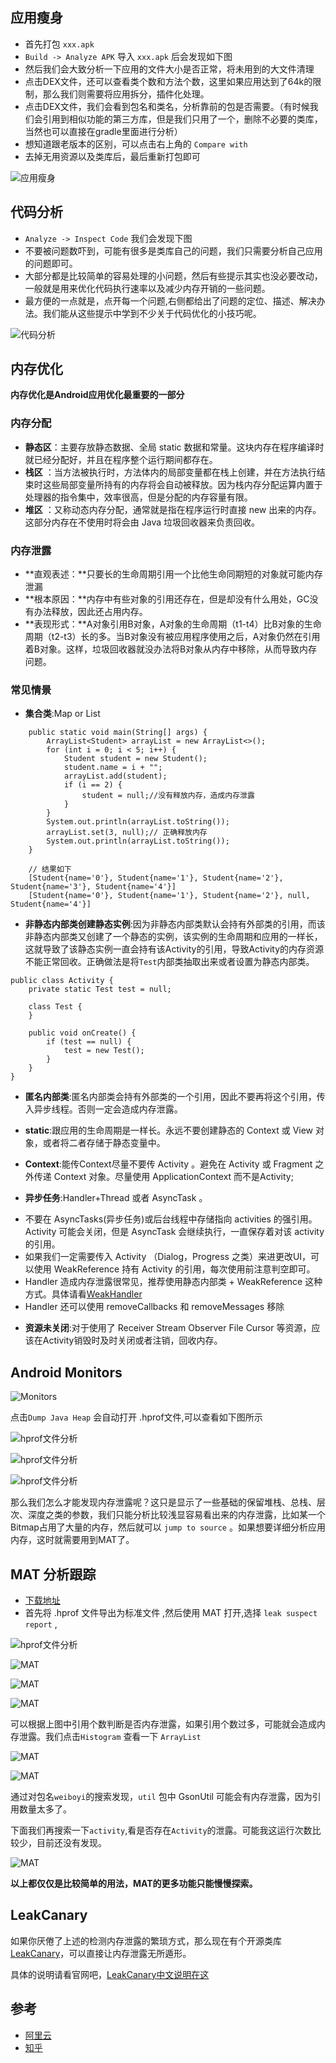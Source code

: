 
## 应用瘦身

- 首先打包 `xxx.apk`
- `Build -> Analyze APK` 导入 `xxx.apk` 后会发现如下图
- 然后我们会大致分析一下应用的文件大小是否正常，将未用到的大文件清理
- 点击DEX文件，还可以查看类个数和方法个数，这里如果应用达到了64k的限制，那么我们则需要将应用拆分，插件化处理。
- 点击DEX文件，我们会看到包名和类名，分析靠前的包是否需要。（有时候我们会引用到相似功能的第三方库，但是我们只用了一个，删除不必要的类库，当然也可以直接在gradle里面进行分析）
- 想知道跟老版本的区别，可以点击右上角的 `Compare with`
- 去掉无用资源以及类库后，最后重新打包即可 

![应用瘦身](https://wangyuchao.oss-cn-beijing.aliyuncs.com/blog/program/android-analyze.png)

## 代码分析
- `Analyze -> Inspect Code` 我们会发现下图
- 不要被问题数吓到，可能有很多是类库自己的问题，我们只需要分析自己应用的问题即可。
- 大部分都是比较简单的容易处理的小问题，然后有些提示其实也没必要改动，一般就是用来优化代码执行速率以及减少内存开销的一些问题。
- 最方便的一点就是，点开每一个问题,右侧都给出了问题的定位、描述、解决办法。我们能从这些提示中学到不少关于代码优化的小技巧呢。

![代码分析](https://wangyuchao.oss-cn-beijing.aliyuncs.com/blog/program/android-inspect-code.png)

## 内存优化

**内存优化是Android应用优化最重要的一部分**

### 内存分配
- **静态区**：主要存放静态数据、全局 static 数据和常量。这块内存在程序编译时就已经分配好，并且在程序整个运行期间都存在。
- **栈区** ：当方法被执行时，方法体内的局部变量都在栈上创建，并在方法执行结束时这些局部变量所持有的内存将会自动被释放。因为栈内存分配运算内置于处理器的指令集中，效率很高，但是分配的内存容量有限。
- **堆区** ：又称动态内存分配，通常就是指在程序运行时直接 new 出来的内存。这部分内存在不使用时将会由 Java 垃圾回收器来负责回收。

### 内存泄露
- **直观表述：**只要长的生命周期引用一个比他生命同期短的对象就可能内存泄漏
- **根本原因：**内存中有些对象的引用还存在，但是却没有什么用处，GC没有办法释放，因此还占用内存。
- **表现形式：**A对象引用B对象，A对象的生命周期（t1-t4）比B对象的生命周期（t2-t3）长的多。当B对象没有被应用程序使用之后，A对象仍然在引用着B对象。这样，垃圾回收器就没办法将B对象从内存中移除，从而导致内存问题。

### 常见情景
- **集合类**:Map or List
```
    public static void main(String[] args) {
        ArrayList<Student> arrayList = new ArrayList<>();
        for (int i = 0; i < 5; i++) {
            Student student = new Student();
            student.name = i + "";
            arrayList.add(student);
            if (i == 2) {
                student = null;//没有释放内存，造成内存泄露
            }
        }
        System.out.println(arrayList.toString());
        arrayList.set(3, null);// 正确释放内存
        System.out.println(arrayList.toString());
    }
    
    // 结果如下
    [Student{name='0'}, Student{name='1'}, Student{name='2'}, Student{name='3'}, Student{name='4'}]
    [Student{name='0'}, Student{name='1'}, Student{name='2'}, null, Student{name='4'}]
```

- **非静态内部类创建静态实例**:因为非静态内部类默认会持有外部类的引用，而该非静态内部类又创建了一个静态的实例，该实例的生命周期和应用的一样长，这就导致了该静态实例一直会持有该Activity的引用，导致Activity的内存资源不能正常回收。正确做法是将`Test`内部类抽取出来或者设置为静态内部类。
```
public class Activity {
    private static Test test = null;

    class Test {
    }

    public void onCreate() {
        if (test == null) {
            test = new Test();
        }
    }
}
```

- **匿名内部类**:匿名内部类会持有外部类的一个引用，因此不要再将这个引用，传入异步线程。否则一定会造成内存泄露。

- **static**:跟应用的生命周期是一样长。永远不要创建静态的 Context 或 View 对象，或者将二者存储于静态变量中。

- **Context**:能传Context尽量不要传 Activity 。避免在 Activity 或 Fragment 之外传递 Context 对象。尽量使用 ApplicationContext 而不是Activity;

- **异步任务**:Handler+Thread 或者 AsyncTask 。
 + 不要在 AsyncTasks(异步任务)或后台线程中存储指向 activities 的强引用。Activity 可能会关闭，但是 AsyncTask 会继续执行，一直保存着对该 activity 的引用。
 + 如果我们一定需要传入 Activity （Dialog，Progress 之类）来进更改UI，可以使用 WeakReference 持有 Activity 的引用，每次使用前注意判空即可。 
 + Handler 造成内存泄露很常见，推荐使用静态内部类 + WeakReference 这种方式。具体请看[WeakHandler](https://github.com/badoo/android-weak-handler)
 + Handler 还可以使用 removeCallbacks 和 removeMessages 移除

- **资源未关闭**:对于使用了 Receiver Stream Observer File Cursor 等资源，应该在Activity销毁时及时关闭或者注销，回收内存。

## Android Monitors

![Monitors](https://wangyuchao.oss-cn-beijing.aliyuncs.com/blog/program/android-monitor.png)

点击`Dump Java Heap` 会自动打开 .hprof文件,可以查看如下图所示

![hprof文件分析](https://wangyuchao.oss-cn-beijing.aliyuncs.com/blog/program/android-hprof.png)

![hprof文件分析](https://wangyuchao.oss-cn-beijing.aliyuncs.com/blog/program/android-hprof2.png)

![hprof文件分析](https://wangyuchao.oss-cn-beijing.aliyuncs.com/blog/program/android-hprof3.png)

那么我们怎么才能发现内存泄露呢？这只是显示了一些基础的保留堆栈、总栈、层次、深度之类的参数，我们只能分析比较浅显容易看出来的内存泄露，比如某一个Bitmap占用了大量的内存，然后就可以 `jump to source` 。如果想要详细分析应用内存，这时就需要用到MAT了。

## MAT 分析跟踪
- [下载地址](http://www.eclipse.org/mat/downloads.php)
- 首先将 .hprof 文件导出为标准文件 ,然后使用 MAT 打开,选择 `leak suspect report` ,

![hprof文件分析](https://wangyuchao.oss-cn-beijing.aliyuncs.com/blog/program/android-hprof4.png)

![MAT](https://wangyuchao.oss-cn-beijing.aliyuncs.com/blog/program/android-mat.png)

![MAT](https://wangyuchao.oss-cn-beijing.aliyuncs.com/blog/program/android-mat2.png)

![MAT](https://wangyuchao.oss-cn-beijing.aliyuncs.com/blog/program/android-mat3.png)

可以根据上图中引用个数判断是否内存泄露，如果引用个数过多，可能就会造成内存泄露。我们点击`Histogram` 查看一下 `ArrayList`

![MAT](https://wangyuchao.oss-cn-beijing.aliyuncs.com/blog/program/android-mat4.png)

![MAT](https://wangyuchao.oss-cn-beijing.aliyuncs.com/blog/program/android-mat5.png)

通过对包名`weiboyi`的搜索发现，`util` 包中 GsonUtil 可能会有内存泄露，因为引用数量太多了。

下面我们再搜索一下`activity`,看是否存在`Activity`的泄露。可能我这运行次数比较少，目前还没有发现。

![MAT](https://wangyuchao.oss-cn-beijing.aliyuncs.com/blog/program/android-mat6.png)

**以上都仅仅是比较简单的用法，MAT的更多功能只能慢慢探索。**

## LeakCanary

如果你厌倦了上述的检测内存泄露的繁琐方式，那么现在有个开源类库[LeakCanary](https://github.com/square/leakcanary)，可以直接让内存泄露无所遁形。

具体的说明请看官网吧，[LeakCanary中文说明在这](https://www.liaohuqiu.net/cn/posts/leak-canary-read-me/)

## 参考
- [阿里云](https://yq.aliyun.com/articles/3009)
- [知乎](https://zhuanlan.zhihu.com/p/24262346)